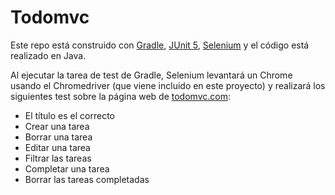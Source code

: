 # Todomvc

Este repo está construido con [Gradle](https://gradle.org/), [JUnit 5](http://junit.org/junit5/), [Selenium](http://www.seleniumhq.org/) y el código está realizado en Java.

Al ejecutar la tarea de test de Gradle, Selenium levantará un Chrome usando el Chromedriver (que viene incluido en este proyecto) y realizará los siguientes test sobre la página web de [todomvc.com](http://todomvc.com/examples/vanillajs/):

* El título es el correcto
* Crear una tarea
* Borrar una tarea
* Editar una tarea
* Filtrar las tareas
* Completar una tarea
* Borrar las tareas completadas


